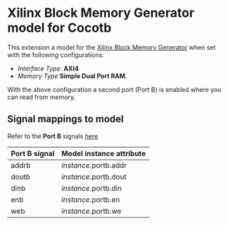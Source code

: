 # Xilinx Block Memory Generator model for Cocotb

This extension a model for the [Xilinx Block Memory Generator](https://www.xilinx.com/support/documentation/ip_documentation/blk_mem_gen/v8_4/pg058-blk-mem-gen.pdf) when set with  the following configurations:

* _Interface Type_: **AXI4**
* _Memory Type_ **Simple Dual Port RAM**. 

With the above configuration a second port (Port B) is enabled where you can read from memory.

## Signal mappings to model

Refer to the **Port B** signals [here](https://www.xilinx.com/support/documentation/ip_documentation/blk_mem_gen/v8_4/pg058-blk-mem-gen.pdf#G5.291182)

| Port B signal |  Model instance attribute |
|---------------|---------------------------|
| addrb         | _instance_.portb.addr     |
| doutb         | _instance_.portb.dout     |
| dinb          | _instance_.portb.din      |
| enb           | _instance_.portb.en       |
| web           | _instance_.portb.we       |

<!--
**NOTE**: This model is not complete. Currently it supports only writing content using AXI4, and reading from _instance_.portb.dout
-->
